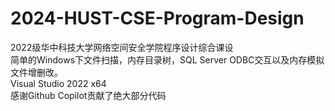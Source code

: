 # 2024-HUST-CSE-Program-Design
2022级华中科技大学网络空间安全学院程序设计综合课设  
简单的Windows下文件扫描，内存目录树，SQL Server ODBC交互以及内存模拟文件增删改。  
Visual Studio 2022 x64  
感谢Github Copilot贡献了绝大部分代码
